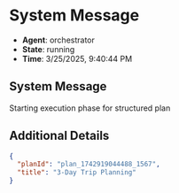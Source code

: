 # System Message

- **Agent**: orchestrator
- **State**: running
- **Time**: 3/25/2025, 9:40:44 PM

## System Message

Starting execution phase for structured plan

## Additional Details

```json
{
  "planId": "plan_1742919044488_1567",
  "title": "3-Day Trip Planning"
}
```

